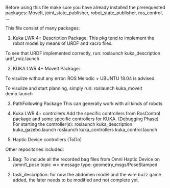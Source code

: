 Before using this file make sure you have already installed the prerequested packages:
MoveIt, joint_state_publisher, robot_state_publisher, ros_control, ... 

This file consist of many packages:

1. Kuka LWR 4+ Description Package:
This pkg tend to implement the robot model by means of URDF and xacro files. 

To see that URDF implemented correctly, run:
roslaunch kuka_description urdf_rviz.launch

2. KUKA LWR 4+ MoveIt Package:

To visulize without any error:
ROS Melodic + UBUNTU 18.04 is advised.

To visulize and start planning, simply run:
roslaunch kuka_moveit demo.launch

3. PathFollowing Package 
This can generally work with all kinds of robots

4. Kuka LWR 4+ controllers
Add the specific controllers from RosControl package and some specific controllers for KUKA. (Debugging Phase)
For starting the controller(s):
roslaunch kuka_description kuka_gazebo.launch
roslaunch kuka_controllers kuka_control.launch

5. Haptic Device controllers (ToDo)

Other repositories included:

1. Bag: To include all the recorded bag files from Omni Haptic Device on /omni1_pose topic =>> message type: geometry_msgs/PoseStamped

2. task_description: for now the abdomen model and the wire buzz game added, the later needs to be modified and not complete yet.

